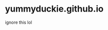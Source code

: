 # yummyduckie.github.io

<!DOCTYPE html>
<html>
    <head>
    </head>
    <body>
        <p>ignore this lol</p>
    </body>
</html>
